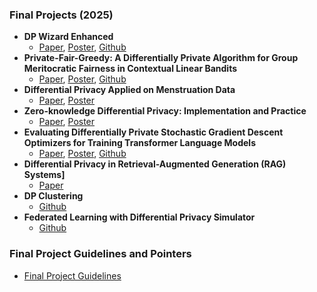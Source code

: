 ### Final Projects (2025)
* **DP Wizard Enhanced**  
  - [Paper](projects/DP-Wizard-Enhanced.pdf), [Poster](projects/DP-Wizard-Enhanced-poster.pdf), [Github](https://github.com/yayeetying/dp-wizard)
* **Private-Fair-Greedy: A Differentially Private Algorithm for Group Meritocratic Fairness in Contextual Linear Bandits**  
  - [Paper](projects/private-fair-greedy.pdf), [Poster](projects/private-fair-greedy-poster.pdf), [Github](https://github.com/andrewp2303/DP-GMFBandits)
* **Differential Privacy Applied on Menstruation Data**  
  - [Paper](projects/dp-menstruation-data.pdf), [Poster](projects/dp-menstruation-data-poster.pdf)
* **Zero-knowledge Differential Privacy: Implementation and Practice**  
  - [Paper](projects/zk-dp.pdf), [Poster](projects/zk-dp-poster.pdf)
* **Evaluating Differentially Private Stochastic Gradient Descent Optimizers for Training Transformer Language Models**  
  - [Paper](projects/dp-sgd-transformers.pdf), [Poster](projects/dp-sgd-transformers-poster.pdf), [Github](https://github.com/ericgong2005/Differentially_Private_SGD)
* **Differential Privacy in Retrieval-Augmented Generation (RAG) Systems]**  
  - [Paper](projects/dp-rag.pdf)
* **DP Clustering**  
  - [Github](https://github.com/connorbuchheit/DPClustering)
* **Federated Learning with Differential Privacy Simulator**  
  - [Github](https://github.com/GuessHuIAm/Federated-DP-Interface.git)

### Final Project Guidelines and Pointers
- [Final Project Guidelines](Final%20Project%20Guidelines%202025.pdf)
